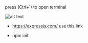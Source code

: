 press (Ctrl+`) to open terminal

![alt text](image.png)

- https://expressjs.com/ use this link 

- npm init